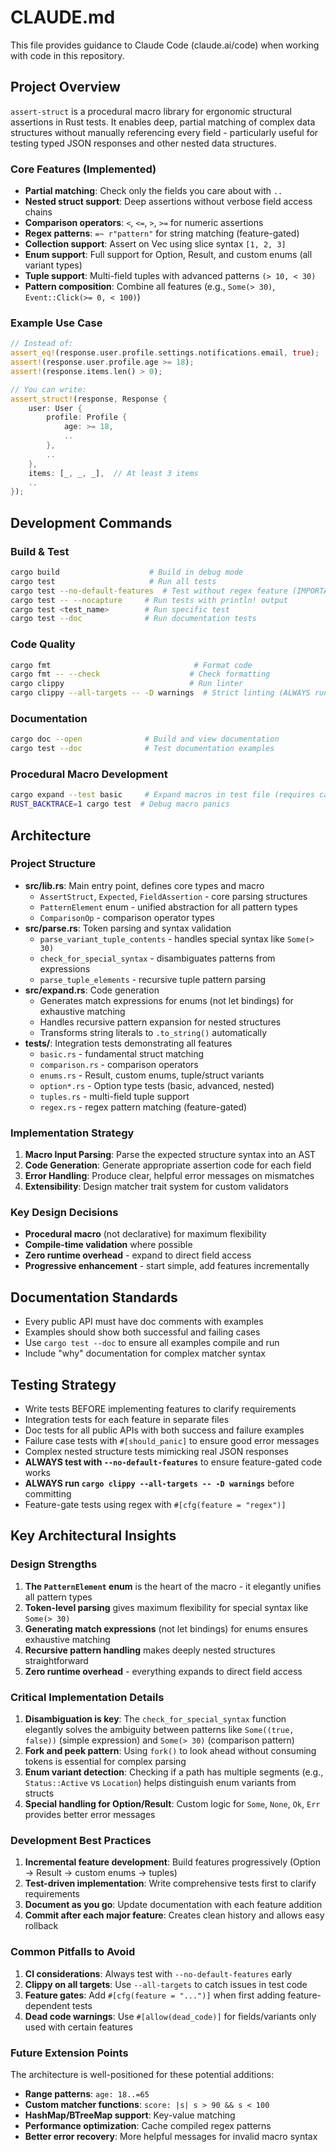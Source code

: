 # CLAUDE.md

This file provides guidance to Claude Code (claude.ai/code) when working with code in this repository.

## Project Overview

`assert-struct` is a procedural macro library for ergonomic structural assertions in Rust tests. It enables deep, partial matching of complex data structures without manually referencing every field - particularly useful for testing typed JSON responses and other nested data structures.

### Core Features (Implemented)
- **Partial matching**: Check only the fields you care about with `..`
- **Nested struct support**: Deep assertions without verbose field access chains
- **Comparison operators**: `<`, `<=`, `>`, `>=` for numeric assertions
- **Regex patterns**: `=~ r"pattern"` for string matching (feature-gated)
- **Collection support**: Assert on Vec using slice syntax `[1, 2, 3]`
- **Enum support**: Full support for Option, Result, and custom enums (all variant types)
- **Tuple support**: Multi-field tuples with advanced patterns `(> 10, < 30)`
- **Pattern composition**: Combine all features (e.g., `Some(> 30)`, `Event::Click(>= 0, < 100)`)

### Example Use Case
```rust
// Instead of:
assert_eq!(response.user.profile.settings.notifications.email, true);
assert!(response.user.profile.age >= 18);
assert!(response.items.len() > 0);

// You can write:
assert_struct!(response, Response {
    user: User {
        profile: Profile {
            age: >= 18,
            ..
        },
        ..
    },
    items: [_, _, _],  // At least 3 items
    ..
});
```

## Development Commands

### Build & Test
```bash
cargo build                    # Build in debug mode
cargo test                     # Run all tests
cargo test --no-default-features  # Test without regex feature (IMPORTANT for CI)
cargo test -- --nocapture     # Run tests with println! output
cargo test <test_name>        # Run specific test
cargo test --doc              # Run documentation tests
```

### Code Quality
```bash
cargo fmt                                # Format code
cargo fmt -- --check                    # Check formatting
cargo clippy                            # Run linter
cargo clippy --all-targets -- -D warnings  # Strict linting (ALWAYS run before committing)
```

### Documentation
```bash
cargo doc --open              # Build and view documentation
cargo test --doc              # Test documentation examples
```

### Procedural Macro Development
```bash
cargo expand --test basic     # Expand macros in test file (requires cargo-expand)
RUST_BACKTRACE=1 cargo test  # Debug macro panics
```

## Architecture

### Project Structure
- **src/lib.rs**: Main entry point, defines core types and macro
  - `AssertStruct`, `Expected`, `FieldAssertion` - core parsing structures
  - `PatternElement` enum - unified abstraction for all pattern types
  - `ComparisonOp` - comparison operator types
- **src/parse.rs**: Token parsing and syntax validation
  - `parse_variant_tuple_contents` - handles special syntax like `Some(> 30)`
  - `check_for_special_syntax` - disambiguates patterns from expressions
  - `parse_tuple_elements` - recursive tuple pattern parsing
- **src/expand.rs**: Code generation
  - Generates match expressions for enums (not let bindings) for exhaustive matching
  - Handles recursive pattern expansion for nested structures
  - Transforms string literals to `.to_string()` automatically
- **tests/**: Integration tests demonstrating all features
  - `basic.rs` - fundamental struct matching
  - `comparison.rs` - comparison operators
  - `enums.rs` - Result, custom enums, tuple/struct variants
  - `option*.rs` - Option type tests (basic, advanced, nested)
  - `tuples.rs` - multi-field tuple support
  - `regex.rs` - regex pattern matching (feature-gated)

### Implementation Strategy

1. **Macro Input Parsing**: Parse the expected structure syntax into an AST
2. **Code Generation**: Generate appropriate assertion code for each field
3. **Error Handling**: Produce clear, helpful error messages on mismatches
4. **Extensibility**: Design matcher trait system for custom validators

### Key Design Decisions

- **Procedural macro** (not declarative) for maximum flexibility
- **Compile-time validation** where possible
- **Zero runtime overhead** - expand to direct field access
- **Progressive enhancement** - start simple, add features incrementally

## Documentation Standards

- Every public API must have doc comments with examples
- Examples should show both successful and failing cases
- Use `cargo test --doc` to ensure all examples compile and run
- Include "why" documentation for complex matcher syntax

## Testing Strategy

- Write tests BEFORE implementing features to clarify requirements
- Integration tests for each feature in separate files
- Doc tests for all public APIs with both success and failure examples
- Failure case tests with `#[should_panic]` to ensure good error messages
- Complex nested structure tests mimicking real JSON responses
- **ALWAYS test with `--no-default-features`** to ensure feature-gated code works
- **ALWAYS run `cargo clippy --all-targets -- -D warnings`** before committing
- Feature-gate tests using regex with `#[cfg(feature = "regex")]`

## Key Architectural Insights

### Design Strengths
1. **The `PatternElement` enum** is the heart of the macro - it elegantly unifies all pattern types
2. **Token-level parsing** gives maximum flexibility for special syntax like `Some(> 30)`
3. **Generating match expressions** (not let bindings) for enums ensures exhaustive matching
4. **Recursive pattern handling** makes deeply nested structures straightforward
5. **Zero runtime overhead** - everything expands to direct field access

### Critical Implementation Details
1. **Disambiguation is key**: The `check_for_special_syntax` function elegantly solves the ambiguity between patterns like `Some((true, false))` (simple expression) and `Some(> 30)` (comparison pattern)
2. **Fork and peek pattern**: Using `fork()` to look ahead without consuming tokens is essential for complex parsing
3. **Enum variant detection**: Checking if a path has multiple segments (e.g., `Status::Active` vs `Location`) helps distinguish enum variants from structs
4. **Special handling for Option/Result**: Custom logic for `Some`, `None`, `Ok`, `Err` provides better error messages

### Development Best Practices
1. **Incremental feature development**: Build features progressively (Option → Result → custom enums → tuples)
2. **Test-driven implementation**: Write comprehensive tests first to clarify requirements
3. **Document as you go**: Update documentation with each feature addition
4. **Commit after each major feature**: Creates clean history and allows easy rollback

### Common Pitfalls to Avoid
1. **CI considerations**: Always test with `--no-default-features` early
2. **Clippy on all targets**: Use `--all-targets` to catch issues in test code
3. **Feature gates**: Add `#[cfg(feature = "...")]` when first adding feature-dependent tests
4. **Dead code warnings**: Use `#[allow(dead_code)]` for fields/variants only used with certain features

### Future Extension Points
The architecture is well-positioned for these potential additions:
- **Range patterns**: `age: 18..=65`
- **Custom matcher functions**: `score: |s| s > 90 && s < 100`
- **HashMap/BTreeMap support**: Key-value matching
- **Performance optimization**: Cache compiled regex patterns
- **Better error recovery**: More helpful messages for invalid macro syntax